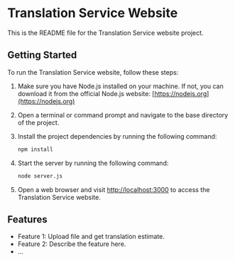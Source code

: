 # Translation Service Website

This is the README file for the Translation Service website project.

## Getting Started

To run the Translation Service website, follow these steps:

1. Make sure you have Node.js installed on your machine. If not, you can download it from the official Node.js website: [https://nodejs.org](https://nodejs.org)

2. Open a terminal or command prompt and navigate to the base directory of the project.

3. Install the project dependencies by running the following command:

   ```bash
   npm install
   ```

4. Start the server by running the following command:

   ```bash
   node server.js
   ```

5. Open a web browser and visit [http://localhost:3000](http://localhost:3000) to access the Translation Service website.

## Features

- Feature 1: Upload file and get translation estimate.
- Feature 2: Describe the feature here.
- ...

